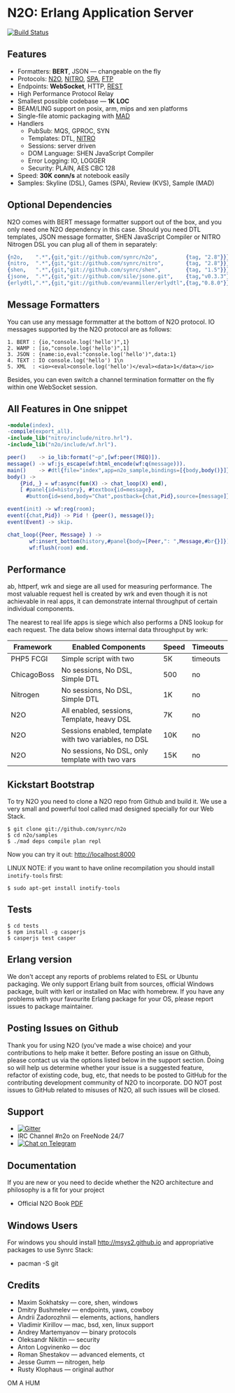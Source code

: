 N2O: Erlang Application Server
==============================

[![Build Status](https://travis-ci.org/synrc/n2o.svg?branch=master)](https://travis-ci.org/synrc/n2o)

Features
--------

* Formatters: **BERT**, JSON — changeable on the fly
* Protocols: [N2O](http://5ht.co/n2o.htm), [NITRO](http://5ht.co/n2o.htm), [SPA](http://5ht.co/n2o.htm), [FTP](http://5ht.co/ftp.htm)
* Endpoints: **WebSocket**, HTTP, [REST](http://synrc.github.io/rest)
* High Performance Protocol Relay
* Smallest possible codebase — **1K** **LOC**
* BEAM/LING support on posix, arm, mips and xen platforms
* Single-file atomic packaging with [MAD](http://synrc.github.io/mad)
* Handlers
  * PubSub: MQS, GPROC, SYN
  * Templates: DTL, [NITRO](http://synrc.github.io/nitro)
  * Sessions: server driven
  * DOM Language: SHEN JavaScript Compiler
  * Error Logging: IO, LOGGER
  * Security: PLAIN, AES CBC 128
* Speed: **30K** **conn/s** at notebook easily
* Samples: Skyline (DSL), Games (SPA), Review (KVS), Sample (MAD)

Optional Dependencies
---------------------

N2O comes with BERT message formatter support out of the box, and you only need
one N2O dependency in this case. Should you need DTL templates, JSON message formatter, 
SHEN JavaScript Compiler or NITRO Nitrogen DSL you can plug all of them in separately:

```erlang
{n2o,    ".*",{git,"git://github.com/synrc/n2o",         {tag, "2.8"}}},
{nitro,  ".*",{git,"git://github.com/synrc/nitro",       {tag, "2.8"}}},
{shen,   ".*",{git,"git://github.com/synrc/shen",        {tag, "1.5"}}},
{jsone,  ".*",{git,"git://github.com/sile/jsone.git",    {tag,"v0.3.3"}}},
{erlydtl,".*",{git,"git://github.com/evanmiller/erlydtl",{tag,"0.8.0"}}},
```

Message Formatters
------------------

You can use any message formmatter at the bottom of N2O protocol.
IO messages supported by the N2O protocol are as follows:

```
1. BERT : {io,"console.log('hello')",1}
2. WAMP : [io,"console.log('hello')",1]
3. JSON : {name:io,eval:"console.log('hello')",data:1}
4. TEXT : IO console.log('hello') 1\n
5. XML  : <io><eval>console.log('hello')</eval><data>1</data></io>
```

Besides, you can even switch a channel termination formatter on the fly
within one WebSocket session.

All Features in One snippet
---------------------------

```erlang
-module(index).
-compile(export_all).
-include_lib("nitro/include/nitro.hrl").
-include_lib("n2o/include/wf.hrl").

peer()    -> io_lib:format("~p",[wf:peer(?REQ)]).
message() -> wf:js_escape(wf:html_encode(wf:q(message))).
main()    -> #dtl{file="index",app=n2o_sample,bindings=[{body,body()}]}.
body() ->
    {Pid,_} = wf:async(fun(X) -> chat_loop(X) end),
    [ #panel{id=history}, #textbox{id=message},
      #button{id=send,body="Chat",postback={chat,Pid},source=[message]} ].

event(init) -> wf:reg(room);
event({chat,Pid}) -> Pid ! {peer(), message()};
event(Event) -> skip.

chat_loop({Peer, Message} ) ->
       wf:insert_bottom(history,#panel{body=[Peer,": ",Message,#br{}]}),
       wf:flush(room) end.
```

Performance
-----------

ab, httperf, wrk and siege are all used for measuring performance. 
The most valuable request hell is created by wrk and even though it 
is not achievable in real apps, it can demonstrate internal throughput 
of certain individual components. 

The nearest to real life apps is siege which also performs a DNS lookup
for each request. The data below shows internal data throughput by wrk:

| Framework | Enabled Components | Speed | Timeouts |
|-----------|--------------------|-------|----------|
| PHP5 FCGI | Simple script with two <?php print "OK"; ?> | 5K | timeouts |
| ChicagoBoss| No sessions, No DSL, Simple DTL | 500 | no |
| Nitrogen  | No sessions, No DSL, Simple DTL | 1K | no |
| N2O       | All enabled, sessions, Template, heavy DSL | 7K | no |
| N2O       | Sessions enabled, template with two variables, no DSL | 10K | no |
| N2O       | No sessions, No DSL, only template with two vars | 15K | no |

Kickstart Bootstrap
-------------------

To try N2O you  need to clone a N2O repo from Github and build it.
We use a very small and powerful tool called mad designed specially for our Web Stack.

    $ git clone git://github.com/synrc/n2o
    $ cd n2o/samples
    $ ./mad deps compile plan repl

Now you can try it out: [http://localhost:8000](http://localhost:8000)

LINUX NOTE: if you want to have online recompilation you should install `inotify-tools` first:

    $ sudo apt-get install inotify-tools

Tests
-----

    $ cd tests
    $ npm install -g casperjs
    $ casperjs test casper

Erlang version
--------------

We don't accept any reports of problems related to ESL or Ubuntu packaging.
We only support Erlang built from sources, official Windows package,
built with kerl or installed on Mac with homebrew. If you have any problems
with your favourite Erlang package for your OS, please report issues
to package maintainer.

Posting Issues on Github
-------

Thank you for using N2O (you've made a wise choice) and your contributions
to help make it better. Before posting an issue on Github, please contact
us via the options listed below in the support section. Doing so will
help us determine whether your issue is a suggested feature, refactor
of existing code, bug, etc, that needs to be posted to GitHub for the
contributing development community of N2O to incorporate. DO NOT post
issues to GitHub related to misuses of N2O, all such issues will be closed.

Support
-------
* [![Gitter](https://badges.gitter.im/Join%20Chat.svg)](https://gitter.im/synrc/n2o?utm_source=badge&utm_medium=badge&utm_campaign=pr-badge&utm_content=badge)
* IRC Channel #n2o on FreeNode 24/7
* [![Chat on Telegram](https://img.shields.io/badge/Chat%20on-Telegram-brightgreen.svg)](http://t.me/erlang_n2o)

Documentation
-------

If you are new or you need to decide whether the N2O architecture
and philosophy is a fit for your project

* Official N2O Book [PDF](http://synrc.space/apps/n2o/doc/book.pdf)

Windows Users
-------------

For windows you should install http://msys2.github.io and
appropriative packages to use Synrc Stack:

* pacman -S git

Credits
-------

* Maxim Sokhatsky — core, shen, windows
* Dmitry Bushmelev — endpoints, yaws, cowboy
* Andrii Zadorozhnii — elements, actions, handlers
* Vladimir Kirillov — mac, bsd, xen, linux support
* Andrey Martemyanov — binary protocols
* Oleksandr Nikitin — security
* Anton Logvinenko — doc
* Roman Shestakov — advanced elements, ct
* Jesse Gumm — nitrogen, help
* Rusty Klophaus — original author

OM A HUM
